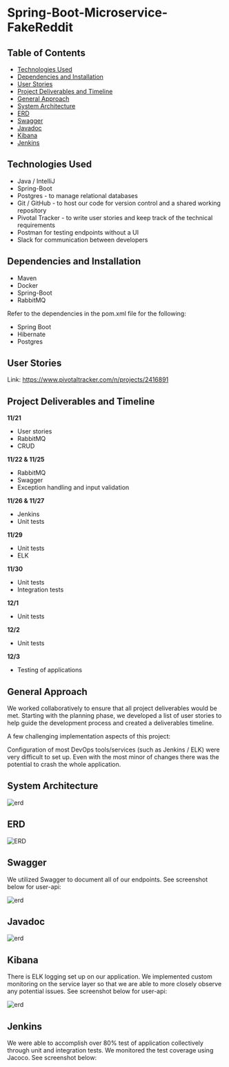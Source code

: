 # Spring-Boot-Microservice-FakeReddit

## Table of Contents
* [Technologies Used](#technologies-used)
* [Dependencies and Installation](#dependencies-and-installation)
* [User Stories](#user-stories)
* [Project Deliverables and Timeline](#project-deliverables-and-timeline)
* [General Approach](#general-approach)
* [System Architecture](#system-architecture)
* [ERD](#erd)
* [Swagger](#swagger)
* [Javadoc](#javadoc)
* [Kibana](#kibana)
* [Jenkins](#jenkins)

## Technologies Used
- Java / IntelliJ
- Spring-Boot
- Postgres - to manage relational databases
- Git / GitHub - to host our code for version control and a shared working repository
- Pivotal Tracker - to write user stories and keep track of the technical requirements
- Postman for testing endpoints without a UI
- Slack for communication between developers

## Dependencies and Installation
- Maven
- Docker
- Spring-Boot
- RabbitMQ

Refer to the dependencies in the pom.xml file for the following:
- Spring Boot
- Hibernate
- Postgres

## User Stories
Link:   https://www.pivotaltracker.com/n/projects/2416891

## Project Deliverables and Timeline
**11/21**
- User stories
- RabbitMQ
- CRUD

**11/22 & 11/25**
- RabbitMQ
- Swagger
- Exception handling and input validation

**11/26 & 11/27**
- Jenkins
- Unit tests

**11/29**
- Unit tests
- ELK

**11/30**
- Unit tests
- Integration tests

**12/1**
- Unit tests

**12/2**
- Unit tests

**12/3**
- Testing of applications

## General Approach
We worked collaboratively to ensure that all project deliverables would be met. Starting with the planning phase, we developed a list of user stories to help guide the development process and created a deliverables timeline. 

A few challenging implementation aspects of this project:

Configuration of most DevOps tools/services (such as Jenkins / ELK) were very difficult to set up. Even with the most minor of changes there was the potential to crash the whole application.


## System Architecture
![erd](https://github.com/BenjaminKarasik28/Spring-Boot-Microservice-FakeReddit/blob/master/System%20Architecture%202.png)


## ERD 

![ERD](https://github.com/BenjaminKarasik28/Spring-Boot-Microservice-FakeReddit/blob/master/System%20Architecture%202.png)

## Swagger
We utilized Swagger to document all of our endpoints. See screenshot below for user-api:

![erd](https://github.com/BenjaminKarasik28/Spring-Boot-Microservice-FakeReddit/blob/master/Swagger.png)

## Javadoc

![erd](https://github.com/BenjaminKarasik28/Spring-Boot-Microservice-FakeReddit/blob/master/Javadoc.png)

## Kibana
There is ELK logging set up on our application. We implemented custom monitoring on the service layer so that we are able to more closely observe any potential issues. See screenshot below for user-api:

![erd](https://github.com/BenjaminKarasik28/Spring-Boot-Microservice-FakeReddit/blob/master/Kibana.png)

## Jenkins
We were able to accomplish over 80% test of application collectively through unit and integration tests. We monitored the test coverage using Jacoco. See screenshot below: 
